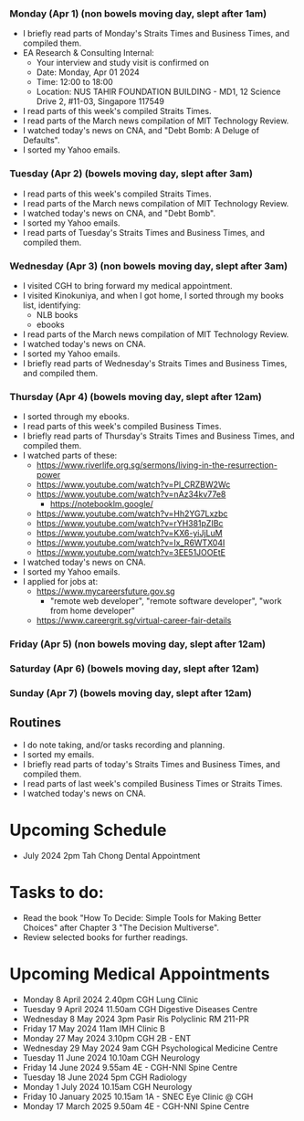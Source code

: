 ### Monday (Apr 1) (non bowels moving day, slept after 1am)
- I briefly read parts of Monday's Straits Times and Business Times, and compiled them.
- EA Research & Consulting Internal:
    - Your interview and study visit is confirmed on
    - Date: Monday, Apr 01 2024
    - Time: 12:00 to 18:00
    - Location: NUS TAHIR FOUNDATION BUILDING - MD1, 12 Science Drive 2, #11-03, Singapore 117549 
- I read parts of this week's compiled Straits Times.
- I read parts of the March news compilation of MIT Technology Review.
- I watched today's news on CNA, and "Debt Bomb: A Deluge of Defaults".
- I sorted my Yahoo emails.

### Tuesday (Apr 2) (bowels moving day, slept after 3am)
- I read parts of this week's compiled Straits Times.
- I read parts of the March news compilation of MIT Technology Review.
- I watched today's news on CNA, and "Debt Bomb".
- I sorted my Yahoo emails.
- I read parts of Tuesday's Straits Times and Business Times, and compiled them.

### Wednesday (Apr 3) (non bowels moving day, slept after 3am)
- I visited CGH to bring forward my medical appointment.
- I visited Kinokuniya, and when I got home, I sorted through my books list, identifying:
    - NLB books
    - ebooks
- I read parts of the March news compilation of MIT Technology Review.
- I watched today's news on CNA.
- I sorted my Yahoo emails.
- I briefly read parts of Wednesday's Straits Times and Business Times, and compiled them.

### Thursday (Apr 4) (bowels moving day, slept after 12am)
- I sorted through my ebooks.
- I read parts of this week's compiled Business Times.
- I briefly read parts of Thursday's Straits Times and Business Times, and compiled them.
- I watched parts of these:
    - https://www.riverlife.org.sg/sermons/living-in-the-resurrection-power
    - https://www.youtube.com/watch?v=Pl_CRZBW2Wc
    - https://www.youtube.com/watch?v=nAz34kv77e8
        - https://notebooklm.google/
    - https://www.youtube.com/watch?v=Hh2YG7Lxzbc
    - https://www.youtube.com/watch?v=rYH381pZIBc
    - https://www.youtube.com/watch?v=KX6-yiJjLuM
    - https://www.youtube.com/watch?v=Ix_R6WTX04I
    - https://www.youtube.com/watch?v=3EE51JOOEtE
- I watched today's news on CNA.
- I sorted my Yahoo emails.
- I applied for jobs at:
    - https://www.mycareersfuture.gov.sg
        - "remote web developer", "remote software developer", "work from home developer"
    - https://www.careergrit.sg/virtual-career-fair-details

### Friday (Apr 5) (non bowels moving day, slept after 12am)


### Saturday (Apr 6) (bowels moving day, slept after 12am)


### Sunday (Apr 7) (bowels moving day, slept after 12am)



## Routines
- I do note taking, and/or tasks recording and planning.
- I sorted my emails.
- I briefly read parts of today's Straits Times and Business Times, and compiled them.
- I read parts of last week's compiled Business Times or Straits Times.
- I watched today's news on CNA.

# Upcoming Schedule
- July 2024 2pm Tah Chong Dental Appointment

# Tasks to do:
- Read the book "How To Decide: Simple Tools for Making Better Choices" after Chapter 3 "The Decision Multiverse".
- Review selected books for further readings.

# Upcoming Medical Appointments
- Monday 8 April 2024 2.40pm CGH Lung Clinic
- Tuesday 9 April 2024 11.50am CGH Digestive Diseases Centre
- Wednesday 8 May 2024 3pm Pasir Ris Polyclinic RM 211-PR
- Friday 17 May 2024 11am IMH Clinic B
- Monday 27 May 2024 3.10pm CGH 2B - ENT
- Wednesday 29 May 2024 9am CGH Psychological Medicine Centre
- Tuesday 11 June 2024 10.10am CGH Neurology
- Friday 14 June 2024 9.55am 4E - CGH-NNI Spine Centre
- Tuesday 18 June 2024 5pm CGH Radiology
- Monday 1 July 2024 10.15am CGH Neurology
- Friday 10 January 2025 10.15am 1A - SNEC Eye Clinic @ CGH
- Monday 17 March 2025 9.50am 4E - CGH-NNI Spine Centre